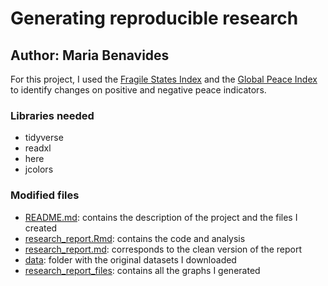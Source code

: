 # Generating reproducible research

## Author: Maria Benavides 

For this project, I used the [Fragile States Index](https://fragilestatesindex.org/excel/) and the [Global Peace Index](http://visionofhumanity.org/public-release-data/attachment/gpi-2019-overall-scores-and-domains-2008-2019/) to identify changes on positive and negative peace indicators.

### Libraries needed

* tidyverse
* readxl
* here
* jcolors

### Modified files

* [README.md](README.md): contains the description of the project and the files I created
* [research_report.Rmd](research_report.Rmd): contains the code and analysis
* [research_report.md](research_report.md): corresponds to the clean version of the report
* [data](data): folder with the original datasets I downloaded
* [research_report_files](research_report_files): contains all the graphs I generated
